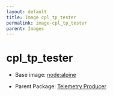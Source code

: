 ```yaml
---
layout: default
title: Image cpl_tp_tester
permalink: image-cpl_tp_tester
parent: Images
---
```

# cpl_tp_tester

* Base image:  [node:alpine](image-node:alpine)

* Parent Package: [Telemetry Producer](package--edgemere-cpl-tp)


